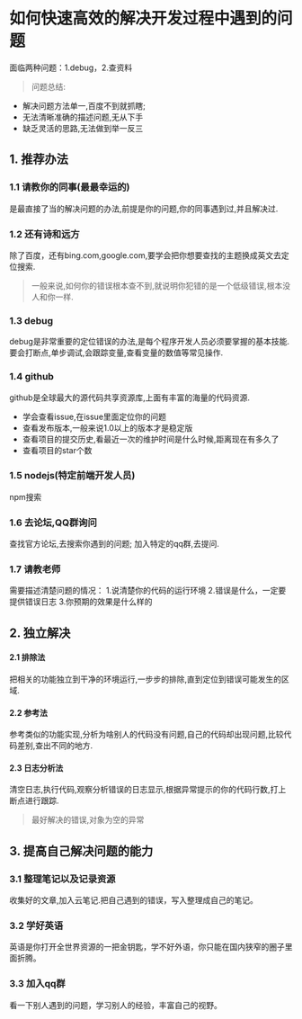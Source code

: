 # 如何快速高效的解决开发过程中遇到的问题
面临两种问题：1.debug，2.查资料
> 问题总结:
* 解决问题方法单一,百度不到就抓瞎;
* 无法清晰准确的描述问题,无从下手
* 缺乏灵活的思路,无法做到举一反三

## 1. 推荐办法

### 1.1 请教你的同事(最最幸运的)
  
是最直接了当的解决问题的办法,前提是你的问题,你的同事遇到过,并且解决过.

###  1.2 还有诗和远方
除了百度，还有bing.com,google.com,要学会把你想要查找的主题换成英文去定位搜索.
> 一般来说,如何你的错误根本查不到,就说明你犯错的是一个低级错误,根本没人和你一样.

###  1.3 debug

debug是非常重要的定位错误的办法,是每个程序开发人员必须要掌握的基本技能. 要会打断点,单步调试,会跟踪变量,查看变量的数值等常见操作.

###  1.4 github
github是全球最大的源代码共享资源库,上面有丰富的海量的代码资源.
* 学会查看issue,在issue里面定位你的问题
* 查看发布版本,一般来说1.0以上的版本才是稳定版
* 查看项目的提交历史,看最近一次的维护时间是什么时候,距离现在有多久了
* 查看项目的star个数

### 1.5 nodejs(特定前端开发人员)
npm搜索

### 1.6 去论坛,QQ群询问
查找官方论坛,去搜索你遇到的问题;
加入特定的qq群,去提问.

### 1.7 请教老师
需要描述清楚问题的情况：
1.说清楚你的代码的运行环境
2.错误是什么，一定要提供错误日志
3.你预期的效果是什么样的

## 2. 独立解决
#### 2.1 排除法
把相关的功能独立到干净的环境运行,一步步的排除,直到定位到错误可能发生的区域.
#### 2.2 参考法
参考类似的功能实现,分析为啥别人的代码没有问题,自己的代码却出现问题,比较代码差别,查出不同的地方.
#### 2.3 日志分析法
清空日志,执行代码,观察分析错误的日志显示,根据异常提示的你的代码行数,打上断点进行跟踪.
> 最好解决的错误,对象为空的异常

## 3. 提高自己解决问题的能力
### 3.1 整理笔记以及记录资源
收集好的文章,加入云笔记.把自己遇到的错误，写入整理成自己的笔记。
### 3.2 学好英语
英语是你打开全世界资源的一把金钥匙，学不好外语，你只能在国内狭窄的圈子里面折腾。
### 3.3 加入qq群
看一下别人遇到的问题，学习别人的经验，丰富自己的视野。



    
